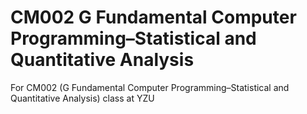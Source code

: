 # CM002 G Fundamental Computer Programming–Statistical and Quantitative Analysis
For CM002 (G Fundamental Computer Programming–Statistical and Quantitative Analysis) class at YZU

